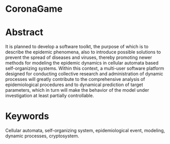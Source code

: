 # CoronaGame

# Abstract

It is planned to develop a software toolkt, the purpose of which is to describe the epidemic phenomena, also to introduce possible solutions to prevent the spread of diseases and viruses, thereby promoting newer methods for modeling the epidemic dynamics in cellular automata based self-organizing systems. Within this context, a multi-user software platform designed for conducting collective research and administration of dynamic processes will greatly contribute to the comprehensive analysis of epidemiological procedures and to dynamical prediction of target parameters, which in turn will make the behavior of the model under investigation at least partially controllable.

 
# Keywords
Cellular automata, self-organizing system, epidemiological event, modeling, dynamic processes, cryptosystem.
